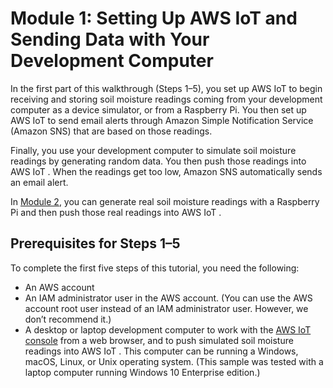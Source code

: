 # Module 1: Setting Up AWS IoT and Sending Data with Your Development Computer<a name="iot-plant-module1"></a>

In the first part of this walkthrough \(Steps 1–5\), you set up AWS IoT to begin receiving and storing soil moisture readings coming from your development computer as a device simulator, or from a Raspberry Pi\. You then set up AWS IoT to send email alerts through Amazon Simple Notification Service \(Amazon SNS\) that are based on those readings\.

Finally, you use your development computer to simulate soil moisture readings by generating random data\. You then push those readings into AWS IoT \. When the readings get too low, Amazon SNS automatically sends an email alert\. 

In [Module 2](iot-plant-module2.md), you can generate real soil moisture readings with a Raspberry Pi and then push those real readings into AWS IoT \.

## Prerequisites for Steps 1–5<a name="iot-plant-step1-prereqs"></a>

To complete the first five steps of this tutorial, you need the following:
+ An AWS account
+ An IAM administrator user in the AWS account\. \(You can use the AWS account root user instead of an IAM administrator user\. However, we don’t recommend it\.\)
+ A desktop or laptop development computer to work with the [ AWS IoT console](https://console.aws.amazon.com/iot/home) from a web browser, and to push simulated soil moisture readings into AWS IoT \. This computer can be running a Windows, macOS, Linux, or Unix operating system\. \(This sample was tested with a laptop computer running Windows 10 Enterprise edition\.\)